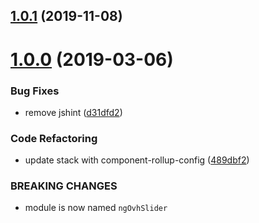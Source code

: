 ## [1.0.1](https://github.com/ovh-ux/ng-ovh-slider/compare/v1.0.0...v1.0.1) (2019-11-08)



# [1.0.0](https://github.com/ovh-ux/ng-ovh-slider/compare/0.2.3...1.0.0) (2019-03-06)


### Bug Fixes

* remove jshint ([d31dfd2](https://github.com/ovh-ux/ng-ovh-slider/commit/d31dfd2))


### Code Refactoring

* update stack with component-rollup-config ([489dbf2](https://github.com/ovh-ux/ng-ovh-slider/commit/489dbf2))


### BREAKING CHANGES

* module is now named `ngOvhSlider`




